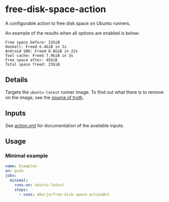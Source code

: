# free-disk-space-action

A configurable action to free disk space on Ubuntu runners.

An example of the results when all options are enabled is below:

```
Free space before: 22GiB
Haskell: Freed 6.4GiB in 2s
Android SDK: Freed 8.8GiB in 22s
Tool cache: Freed 7.9GiB in 3s
Free space after: 45GiB
Total space freed: 23GiB
```

## Details

Targets the `ubuntu-latest` runner image.
To find out what there is to remove on the image, see the [source of truth](https://github.com/actions/runner-images/blob/main/images/ubuntu/Ubuntu2404-Readme.md).

## Inputs

See [action.yml](action.yml) for documentation of the available inputs.

## Usage

### Minimal example

```yaml
name: Examples
on: push
jobs:
  minimal:
    runs-on: ubuntu-latest
    steps:
      - uses: mkorje/free-disk-space-action@v1
```
